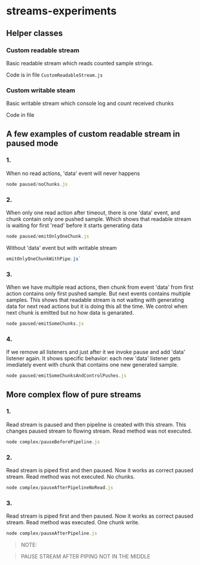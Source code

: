 # streams-experiments


## Helper classes

### Custom readable stream

Basic readable stream which reads counted sample strings. 

Code is in file `CustomReadableStream.js`

### Custom writable steam

Basic writable stream which console log and count received chunks

Code in file 

## A few examples of custom readable stream in paused mode

### 1.

When no read actions, 'data' event will never happens

```javascript
node paused/noChunks.js 
```

### 2.
When only one read action after timeout, there is one 'data' event, and chunk contain only one pushed sample. Which shows that
readable stream is waiting for first 'read' before it starts generating data

```javascript
node paused/emitOnlyOneChunk.js
```

Without 'data' event but with writable stream

```javascript
emitOnlyOneChunkWithPipe.js`
```
### 3.

When we have multiple read actions, then  chunk from event 'data' from first action contains only first pushed sample. But next events contains multiple samples. This shows that readable stream is not waiting with generating data for next read actions but it is doing this all the time. We control when next chunk is emitted but no how data is genarated.

```javascript
node paused/emitSomeChunks.js
```
### 4. 

If we remove all listeners and just after it we invoke pause and add 'data' listener again. It shows specific behavior: each new 'data' listener gets imediately event with chunk that contains one new generated sample. 


```javascript
node paused/emitSomeChunksAndControlPushes.js
```

## More complex flow of pure streams

### 1.

Read stream is paused and then pipeline is created with this stream. This changes paused stream to flowing stream. Read method was not executed. 

```javascript
node complex/pauseBeforePipeline.js
```

### 2.

Read stream is piped first and then paused. Now it works as correct paused stream. Read method was not executed. No chunks.

```javascript
node complex/pauseAfterPipelineNoRead.js
```

### 3.

Read stream is piped first and then paused. Now it works as correct paused stream. Read method was executed. One chunk write.

```javascript
node complex/pauseAfterPipeline.js
```

> NOTE:

> PAUSE STREAM AFTER PIPING NOT IN THE MIDDLE 